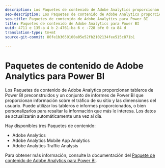 ```yaml
---
description: Los Paquetes de contenido de Adobe Analytics proporcionan tableros de Power BI preconstruidos y un conjunto de informes de Power BI que proporcionan información sobre el tráfico de su sitio y las dimensiones del usuario. Puede utilizar los tableros e informes proporcionados, o bien personalizarlos para resaltar la información que más le interesa. Los datos se actualizarán automáticamente una vez al día.
seo-description: Los Paquetes de contenido de Adobe Analytics proporcionan tableros de Power BI preconstruidos y un conjunto de informes de Power BI que proporcionan información sobre el tráfico de su sitio y las dimensiones del usuario. Puede utilizar los tableros e informes proporcionados, o bien personalizarlos para resaltar la información que más le interesa. Los datos se actualizarán automáticamente una vez al día.
seo-title: Paquetes de contenido de Adobe Analytics para Power BI
title: Paquetes de contenido de Adobe Analytics para Power BI
uuid: 4711 e 135-a 4 b 2-4761-ba 6 c -728 bfe 0 ca 84 d
translation-type: tm+mt
source-git-commit: 86fe1b3650100a05e52fb2102134fee515c871b1

---
```



# Paquetes de contenido de Adobe Analytics para Power BI

Los Paquetes de contenido de Adobe Analytics proporcionan tableros de Power BI preconstruidos y un conjunto de informes de Power BI que proporcionan información sobre el tráfico de su sitio y las dimensiones del usuario. Puede utilizar los tableros e informes proporcionados, o bien personalizarlos para resaltar la información que más le interesa. Los datos se actualizarán automáticamente una vez al día.

Hay disponibles tres Paquetes de contenido:

* Adobe Analytics
* Adobe Analytics Mobile App Analytics
* Adobe Analytics Traffic Analysis

Para obtener más información, consulte la documentación del [Paquete de contenido de Adobe Analytics para Power BI](https://powerbi.microsoft.com/en-us/documentation/powerbi-content-pack-adobe-analytics/).
